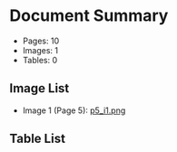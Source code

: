 # Document Summary

- Pages: 10
- Images: 1
- Tables: 0

## Image List

- Image 1 (Page 5): [p5_i1.png](pdf_images/p5_i1.png)

## Table List

